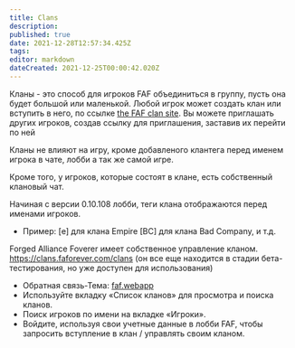 ```yaml
---
title: Clans
description: 
published: true
date: 2021-12-28T12:57:34.425Z
tags: 
editor: markdown
dateCreated: 2021-12-25T00:00:42.020Z
---
```


Кланы - это способ для игроков FAF объединиться в группу, пусть она будет
большой или маленькой.
Любой игрок может создать клан или вступить в него, по ссылке [the FAF clan site](https://clans.faforever.com/clans). Вы можете приглашать других игроков, 
создав ссылку для приглашения, заставив их перейти по ней


Кланы не влияют на игру, кроме добавленого клантега перед именем игрока в чате, 
лобби а так же самой игре.

Кроме того, у игроков, которые состоят в клане, есть собственный клановый чат.

Начиная с версии 0.10.108 лобби, теги клана отображаются перед именами игроков.

-   Пример: \[e\] для клана Empire  \[BC\] для клана  Bad Company, и т.д.

Forged Alliance Foverer имеет собственное управление кланом.
<https://clans.faforever.com/clans> (он все еще находится в стадии бета-тестирования, но уже доступен для использования)

-   Обратная связь-Тема:
    [faf.webapp](http://forums.faforever.com/viewtopic.php?f=45&t=13840&p=142140#p142139)
-   Используйте вкладку «Список кланов» для просмотра и поиска кланов.
-   Поиск игроков по имени  на вкладке «Игроки».
-   Войдите, используя свои учетные данные в лобби FAF, чтобы запросить вступление в клан /
    управлять своим кланом.